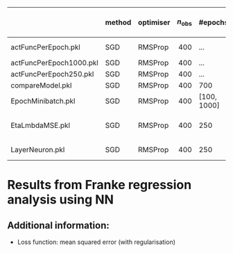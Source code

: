 |                         | method   | optimiser   |   $n_\mathrm{obs}$ | #epochs           | $m$           | $\eta$                  | $\lambda$               | $L-1$        | $N_l$         | $g$     |   train time (s) |   $\gamma$ | $\varrho_1$, $\varrho_2$   |   $\theta_0$ | note   |
|:------------------------|:---------|:------------|-------------------:|:------------------|:--------------|:------------------------|:------------------------|:-------------|:--------------|:--------|-----------------:|-----------:|:---------------------------|-------------:|:-------|
| actFuncPerEpoch.pkl     | SGD      | RMSProp     |                400 | ...               | 5             | 0.01                    | 1e-05                   | 3            | 40            | ...     |              nan |        nan | (0.9, 0.999)               |          nan |        |
| actFuncPerEpoch1000.pkl | SGD      | RMSProp     |                400 | ...               | 3             | 0.1                     | 0.0001                  | 1            | 30            | ...     |              nan |        nan | 0.9                        |          nan |        |
| actFuncPerEpoch250.pkl  | SGD      | RMSProp     |                400 | ...               | 3             | 0.1                     | 0.0001                  | 1            | 30            | ...     |              nan |        nan | 0.9                        |          nan |        |
| compareModel.pkl        | SGD      | RMSProp     |                400 | 700               | 2             | 0.1                     | 0.0001                  | 1            | 30            | sigmoid |              nan |        nan | 0.9                        |          nan |        |
| EpochMinibatch.pkl      | SGD      | RMSProp     |                400 | $[{100}, {1000}]$ | $[{1}, {10}]$ | 0.1                     | 0.0001                  | 1            | 30            | sigmoid |              nan |        nan | (0.9, 0.999)               |          nan |        |
| EtaLmbdaMSE.pkl         | SGD      | RMSProp     |                400 | 250               | 3             | $[$10^{-9}$, $10^{0}$]$ | $[$10^{-9}$, $10^{0}$]$ | 3            | (15, 10, 5)   | sigmoid |              nan |        nan | (0.9, 0.999)               |          nan |        |
| LayerNeuron.pkl         | SGD      | RMSProp     |                400 | 250               | 3             | 0.1                     | 0.0001                  | $[{0}, {9}]$ | $[{5}, {50}]$ | sigmoid |              nan |        nan | (0.9, 0.999)               |          nan |        |


# Results from Franke regression analysis using NN


## Additional information:

* Loss function: mean squared error (with regularisation)
